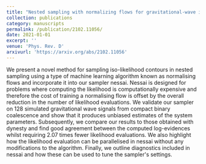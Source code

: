 ```yaml
---
title: "Nested sampling with normalizing flows for gravitational-wave inference"
collection: publications
category: manuscripts
permalink: /publication/2102.11056/
date: 2021-01-01
excerpt: ''
venue: 'Phys. Rev. D'
arxivurl: 'https://arxiv.org/abs/2102.11056'
---
```

<p>We present a novel method for sampling iso-likelihood contours in nested sampling using a type of machine learning algorithm known as normalising flows and incorporate it into our sampler nessai. Nessai is designed for problems where computing the likelihood is computationally expensive and therefore the cost of training a normalising flow is offset by the overall reduction in the number of likelihood evaluations. We validate our sampler on 128 simulated gravitational wave signals from compact binary coalescence and show that it produces unbiased estimates of the system parameters. Subsequently, we compare our results to those obtained with dynesty and find good agreement between the computed log-evidences whilst requiring 2.07 times fewer likelihood evaluations. We also highlight how the likelihood evaluation can be parallelised in nessai without any modifications to the algorithm. Finally, we outline diagnostics included in nessai and how these can be used to tune the sampler's settings.</p>
